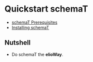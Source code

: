 # Quickstart schemaT

- [schemaT Prerequisites](/ribs/schemaT/prerequisites.html)
- [Installing schemaT](/ribs/schemaT/installing.html)

## Nutshell

- Do schemaT the **elioWay**.
